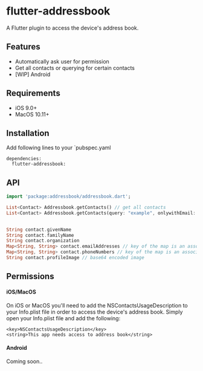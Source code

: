 # flutter-addressbook
A Flutter plugin to access the device's address book.

## Features
* Automatically ask user for permission
* Get all contacts or querying for certain contacts
* [WIP] Android

## Requirements
* iOS 9.0+
* MacOS 10.11+

## Installation
Add following lines to your `pubspec.yaml
```
dependencies:
  flutter-addressbook:
```

## API
```dart
import 'package:addressbook/addressbook.dart';

List<Contact> Addressbook.getContacts() // get all contacts
List<Contact> Addressbook.getContacts(query: "example", onlywithEmail: true, profileImage: true) // querying contacts with given querystring which can be the fullname, organizationname or email address. If you want to return only contacts with a email address, set onlyWithEmail to true (default is false). If you want to return the contacts profil image, set to true (default is true). All arguments are optional
 

String contact.givenName
String contact.familyName
String contact.organization
Map<String, String> contact.emailAddresses // key of the map is an associated label of the address such as "private" or "job"
Map<String, String> contact.phoneNumbers // key of the map is an associated label of the number such as "private" or "home"
String contact.profileImage // base64 encoded image
```

## Permissions
#### iOS/MacOS
On iOS or MacOS you'll need to add the NSContactsUsageDescription to your Info.plist file in order to access the device's address book. Simply open your Info.plist file and add the following:
```
<key>NSContactsUsageDescription</key>
<string>This app needs access to address book</string>
```

#### Android
Coming soon..
